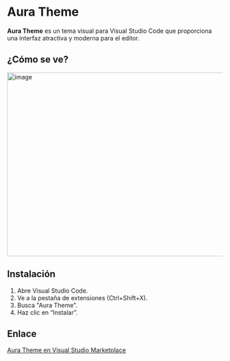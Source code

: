 # Aura Theme

**Aura Theme** es un tema visual para Visual Studio Code que proporciona una interfaz atractiva y moderna para el editor.

## ¿Cómo se ve?

<img width="754" height="430" alt="image" src="https://github.com/user-attachments/assets/2aaffc4a-d2aa-465e-9ab6-6434776200e6" />

## Instalación

1. Abre Visual Studio Code.
2. Ve a la pestaña de extensiones (Ctrl+Shift+X).
3. Busca "Aura Theme".
4. Haz clic en “Instalar”.

## Enlace

[Aura Theme en Visual Studio Marketplace](https://marketplace.visualstudio.com/items?itemName=DaltonMenezes.aura-theme)

